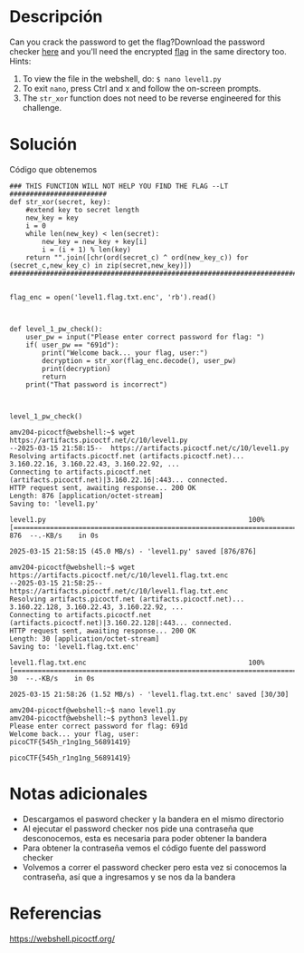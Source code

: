 # Descripción
Can you crack the password to get the flag?Download the password checker [here](https://artifacts.picoctf.net/c/10/level1.py) and you'll need the encrypted [flag](https://artifacts.picoctf.net/c/10/level1.flag.txt.enc) in the same directory too.
Hints:
1. To view the file in the webshell, do: `$ nano level1.py`
2. To exit `nano`, press Ctrl and x and follow the on-screen prompts.
3. The `str_xor` function does not need to be reverse engineered for this challenge.
# Solución
Código que obtenemos
```
### THIS FUNCTION WILL NOT HELP YOU FIND THE FLAG --LT ########################
def str_xor(secret, key):
    #extend key to secret length
    new_key = key
    i = 0
    while len(new_key) < len(secret):
        new_key = new_key + key[i]
        i = (i + 1) % len(key)        
    return "".join([chr(ord(secret_c) ^ ord(new_key_c)) for (secret_c,new_key_c) in zip(secret,new_key)])
###############################################################################


flag_enc = open('level1.flag.txt.enc', 'rb').read()



def level_1_pw_check():
    user_pw = input("Please enter correct password for flag: ")
    if( user_pw == "691d"):
        print("Welcome back... your flag, user:")
        decryption = str_xor(flag_enc.decode(), user_pw)
        print(decryption)
        return
    print("That password is incorrect")



level_1_pw_check()
```

```
amv204-picoctf@webshell:~$ wget https://artifacts.picoctf.net/c/10/level1.py
--2025-03-15 21:58:15--  https://artifacts.picoctf.net/c/10/level1.py
Resolving artifacts.picoctf.net (artifacts.picoctf.net)... 3.160.22.16, 3.160.22.43, 3.160.22.92, ...
Connecting to artifacts.picoctf.net (artifacts.picoctf.net)|3.160.22.16|:443... connected.
HTTP request sent, awaiting response... 200 OK
Length: 876 [application/octet-stream]
Saving to: 'level1.py'

level1.py                                                  100%[=======================================================================================================================================>]     876  --.-KB/s    in 0s      

2025-03-15 21:58:15 (45.0 MB/s) - 'level1.py' saved [876/876]

amv204-picoctf@webshell:~$ wget https://artifacts.picoctf.net/c/10/level1.flag.txt.enc
--2025-03-15 21:58:25--  https://artifacts.picoctf.net/c/10/level1.flag.txt.enc
Resolving artifacts.picoctf.net (artifacts.picoctf.net)... 3.160.22.128, 3.160.22.43, 3.160.22.92, ...
Connecting to artifacts.picoctf.net (artifacts.picoctf.net)|3.160.22.128|:443... connected.
HTTP request sent, awaiting response... 200 OK
Length: 30 [application/octet-stream]
Saving to: 'level1.flag.txt.enc'

level1.flag.txt.enc                                        100%[=======================================================================================================================================>]      30  --.-KB/s    in 0s      

2025-03-15 21:58:26 (1.52 MB/s) - 'level1.flag.txt.enc' saved [30/30]

amv204-picoctf@webshell:~$ nano level1.py
amv204-picoctf@webshell:~$ python3 level1.py
Please enter correct password for flag: 691d
Welcome back... your flag, user:
picoCTF{545h_r1ng1ng_56891419}

picoCTF{545h_r1ng1ng_56891419}
```
# Notas adicionales
- Descargamos el pasword checker y la bandera en el mismo directorio
- Al ejecutar el password checker nos pide una contraseña que desconocemos, esta es necesaria para poder obtener la bandera
- Para obtener la contraseña vemos el código fuente del password checker
- Volvemos a correr el password checker pero esta vez si conocemos la contraseña, así que a ingresamos y se nos da la bandera
# Referencias
https://webshell.picoctf.org/